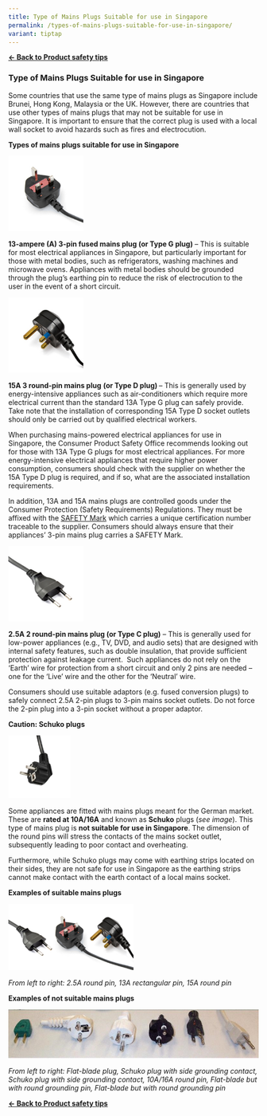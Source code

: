 ```yaml
---
title: Type of Mains Plugs Suitable for use in Singapore
permalink: /types-of-mains-plugs-suitable-for-use-in-singapore/
variant: tiptap
---
```

<p><strong><a href="https://www.consumerproductsafety.gov.sg/consumers/product-safety-tips/home-appliances-and-furniture/" rel="noopener noreferrer nofollow" target="_blank">← Back to Product safety tips</a></strong>
</p>
<h3>Type of Mains Plugs Suitable for use in Singapore</h3>
<p>Some countries that use the same type of mains plugs as Singapore include
Brunei, Hong Kong, Malaysia or the UK. However, there are countries that
use other types of mains plugs that may not be suitable for use in Singapore.
It is important to ensure that the correct plug is used with a local wall
socket to avoid hazards such as fires and electrocution.</p>
<p><strong>Types of mains plugs suitable for use in Singapore</strong>
</p>
<div class="isomer-image-wrapper">
<img style="width: 30%;" height="auto" width="100%" alt="mains plugs 2" src="/images/consumers/did-you-know/types-of-mains-plugs/mains-plugs-2.jpg">
</div>
<p><strong>13-ampere (A) 3-pin fused mains plug (or Type G plug)</strong>&nbsp;–
This is suitable for most electrical appliances in Singapore, but particularly
important for those with metal bodies, such as refrigerators, washing machines
and microwave ovens. Appliances with metal bodies should be grounded through
the plug’s earthing pin to reduce the risk of electrocution to the user
in the event of a short circuit.</p>
<div class="isomer-image-wrapper">
<img style="width: 30%;" height="auto" width="100%" alt="mains plugs 3" src="/images/consumers/did-you-know/types-of-mains-plugs/mains-plugs-3.jpg">
</div>
<p><strong>15A 3 round-pin mains plug</strong>&nbsp;<strong>(or Type D plug) </strong>–
This is generally used by energy-intensive appliances such as air-conditioners
which require more electrical current than the standard 13A Type G plug
can safely provide. Take note that the installation of corresponding 15A
Type D socket outlets should only be carried out by qualified electrical
workers.</p>
<p>When purchasing mains-powered electrical appliances for use in Singapore,
the Consumer Product Safety Office recommends looking out for those with
13A Type G plugs for most electrical appliances. For more energy-intensive
electrical appliances that require higher power consumption, consumers
should check with the supplier on whether the 15A Type D plug is required,
and if so, what are the associated installation requirements.</p>
<p>In addition, 13A and 15A mains plugs are controlled goods under the Consumer
Protection (Safety Requirements) Regulations. They must be affixed with
the <a href="https://www.consumerproductsafety.gov.sg/consumers/choose-safer-products/look-for-the-safety-mark/" rel="noopener noreferrer nofollow" target="_blank">SAFETY Mark</a> which
carries a unique certification number traceable to the supplier. Consumers
should always ensure that their appliances’ 3-pin mains plug carries a
SAFETY Mark.</p>
<div class="isomer-image-wrapper">
<img style="width: 30%;" height="auto" width="100%" alt="mains plugs 1" src="/images/consumers/did-you-know/types-of-mains-plugs/mains-plugs-1.jpg">
</div>
<p><strong>2.5A 2 round-pin mains plug (or Type C plug)</strong>&nbsp;– This
is generally used for low-power appliances (e.g., TV, DVD, and audio sets)
that are designed with internal safety features, such as double insulation,
that provide sufficient protection against leakage current. &nbsp;Such
appliances do not rely on the ‘Earth’ wire for protection from a short
circuit and only 2 pins are needed – one for the ‘Live’ wire and the other
for the ‘Neutral’ wire.</p>
<p>Consumers should use suitable adaptors (e.g. fused conversion plugs) to
safely connect 2.5A 2-pin plugs to 3-pin mains socket outlets. Do not force
the 2-pin plug into a 3-pin socket without a proper adaptor.</p>
<p><strong>Caution: Schuko plugs</strong>
</p>
<div class="isomer-image-wrapper">
<img style="width: 25%;" height="auto" width="100%" alt="mains plugs 4" src="/images/consumers/did-you-know/types-of-mains-plugs/mains-plugs-4.jpg">
</div>
<p>Some appliances are fitted with mains plugs meant for the German market.
These are&nbsp;<strong>rated at 10A/16A</strong>&nbsp;and known as&nbsp;<strong>Schuko</strong>&nbsp;plugs
(<em>see image</em>). This type of mains plug is&nbsp;<strong>not suitable for use in Singapore</strong>.
The dimension of the round pins will stress the contacts of the mains socket
outlet, subsequently leading to poor contact and overheating.</p>
<p>Furthermore, while Schuko plugs may come with earthing strips located
on their sides, they are not safe for use in Singapore as the earthing
strips cannot make contact with the earth contact of a local mains socket.</p>
<p><strong>Examples of suitable mains plugs</strong>
</p>
<div class="isomer-image-wrapper">
<img style="width: 50%;" height="auto" width="100%" alt="mains plugs 5" src="/images/consumers/did-you-know/types-of-mains-plugs/mains-plugs-5.jpg">
</div>
<p><em>From left to right: 2.5A round pin, 13A rectangular pin, 15A round pin</em>
</p>
<p><strong>Examples of not suitable mains plugs</strong>
</p>
<div class="isomer-image-wrapper">
<img style="width: 100%" height="auto" width="100%" alt="non approved mains plugs" src="/images/consumers/did-you-know/types-of-mains-plugs/non-approved-mains-plugs.jpg">
</div>
<p><em>From left to right: Flat-blade plug, Schuko plug with side grounding contact, Schuko plug with side grounding contact, 10A/16A round pin, Flat-blade but with round grounding pin, Flat-blade but with round grounding pin</em>
</p>
<p><strong><a href="/consumers/product-safety-tips/home-appliances-and-furniture" rel="noopener noreferrer nofollow" target="_blank">← Back to Product safety tips</a></strong>
</p>
